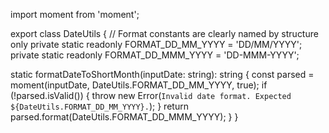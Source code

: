 import moment from 'moment';

export class DateUtils {
  // Format constants are clearly named by structure only
  private static readonly FORMAT_DD_MM_YYYY = 'DD/MM/YYYY';
  private static readonly FORMAT_DD_MMM_YYYY = 'DD-MMM-YYYY';

  static formatDateToShortMonth(inputDate: string): string {
    const parsed = moment(inputDate, DateUtils.FORMAT_DD_MM_YYYY, true);
    if (!parsed.isValid()) {
      throw new Error(`Invalid date format. Expected ${DateUtils.FORMAT_DD_MM_YYYY}.`);
    }
    return parsed.format(DateUtils.FORMAT_DD_MMM_YYYY);
  }
}
